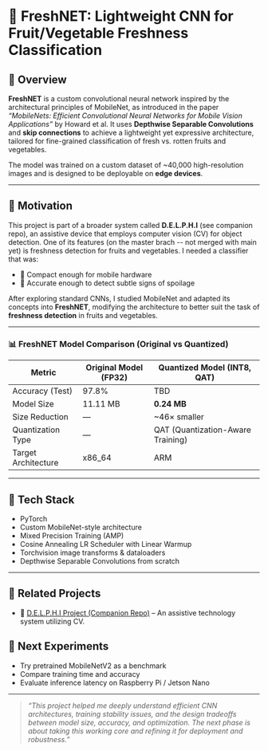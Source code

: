 # 🍓 FreshNET: Lightweight CNN for Fruit/Vegetable Freshness Classification

## 🧠 Overview

**FreshNET** is a custom convolutional neural network inspired by the architectural principles of MobileNet, as introduced in the paper _“MobileNets: Efficient Convolutional Neural Networks for Mobile Vision Applications”_ by Howard et al. It uses **Depthwise Separable Convolutions** and **skip connections** to achieve a lightweight yet expressive architecture, tailored for fine-grained classification of fresh vs. rotten fruits and vegetables.

The model was trained on a custom dataset of ~40,000 high-resolution images and is designed to be deployable on **edge devices**.

---

## 🎯 Motivation

This project is part of a broader system called **D.E.L.P.H.I** (see companion repo), an assistive device that employs computer vision (CV) for object detection. One of its features (on the master brach -- not merged with main yet) is freshness detection for fruits and vegetables. I needed a classifier that was:

- 🧠 Compact enough for mobile hardware
- 🎯 Accurate enough to detect subtle signs of spoilage

After exploring standard CNNs, I studied MobileNet and adapted its concepts into **FreshNET**, modifying the architecture to better suit the task of **freshness detection** in fruits and vegetables.

---

### 📊 FreshNET Model Comparison (Original vs Quantized)

| Metric                  | Original Model (FP32) | Quantized Model (INT8, QAT) |
|-------------------------|------------------------|------------------------------|
| Accuracy (Test)         | 97.8%                  | TBD                          |
| Model Size              | 11.11 MB               | **0.24 MB**                  |
| Size Reduction          | —                      | ~46× smaller                 |
| Quantization Type       | —                      | QAT (Quantization-Aware Training) |
| Target Architecture     | x86_64                 | ARM                          |

---

## 🧪 Tech Stack

- PyTorch
- Custom MobileNet-style architecture
- Mixed Precision Training (AMP)
- Cosine Annealing LR Scheduler with Linear Warmup
- Torchvision image transforms & dataloaders
- Depthwise Separable Convolutions from scratch

---

## 📁 Related Projects

- 🔗 [D.E.L.P.H.I Project (Companion Repo)](https://github.com/vjhawar12/D.E.L.P.H.I.) – An assistive technology system utilizing CV.

## 🧩 Next Experiments

- Try pretrained MobileNetV2 as a benchmark
- Compare training time and accuracy
- Evaluate inference latency on Raspberry Pi / Jetson Nano

---

> _“This project helped me deeply understand efficient CNN architectures, training stability issues, and the design tradeoffs between model size, accuracy, and optimization. The next phase is about taking this working core and refining it for deployment and robustness.”_

